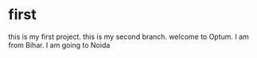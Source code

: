 # first
this is my first project.
this is my second branch.
welcome to Optum.
I am from Bihar.
I am going to Noida 
